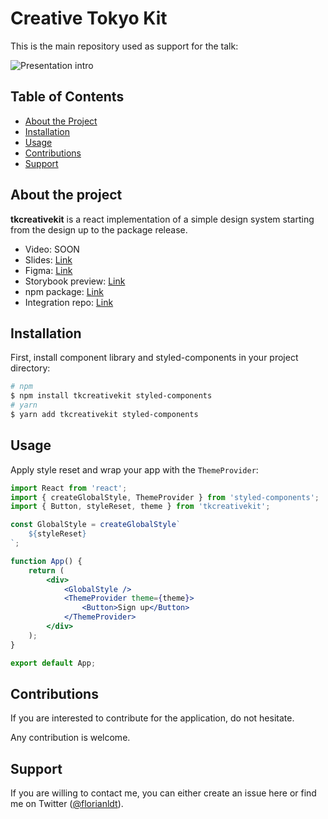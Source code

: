 # Creative Tokyo Kit

This is the main repository used as support for the talk:

![Presentation intro](https://i.imgur.com/jsQPV99.jpg)

## Table of Contents

-   [About the Project](#about-the-project)
-   [Installation](#installation)
-   [Usage](#usage)
-   [Contributions](#contributions)
-   [Support](#support)

## About the project

**tkcreativekit** is a react implementation of a simple design system starting from the design up to the package release.

-   Video: SOON
-   Slides: [Link](github.com/florianldt/tkcreativekit)
-   Figma: [Link](figma.com/file/xzj8gzuhGNqVyGfFNtCglC/Creative-Tokyo-Kit)
-   Storybook preview: [Link](.chromatic.com)
-   npm package: [Link](npmjs.com/package/tkcreativekit)
-   Integration repo: [Link](github.com/florianldt/tkcreativekit-integration)

## Installation

First, install component library and styled-components in your project directory:

```sh
# npm
$ npm install tkcreativekit styled-components
# yarn
$ yarn add tkcreativekit styled-components
```

## Usage

Apply style reset and wrap your app with the `ThemeProvider`:

```jsx
import React from 'react';
import { createGlobalStyle, ThemeProvider } from 'styled-components';
import { Button, styleReset, theme } from 'tkcreativekit';

const GlobalStyle = createGlobalStyle`
    ${styleReset}
`;

function App() {
    return (
        <div>
            <GlobalStyle />
            <ThemeProvider theme={theme}>
                <Button>Sign up</Button>
            </ThemeProvider>
        </div>
    );
}

export default App;
```

## Contributions

If you are interested to contribute for the application, do not hesitate.

Any contribution is welcome.

## Support

If you are willing to contact me, you can either create an issue here or find me on Twitter ([@florianldt](https://twitter.com/florianldt)).
